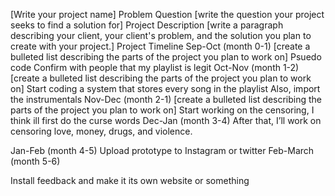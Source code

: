 [Write your project name]
Problem Question
[write the question your project seeks to find a solution for]
Project Description
[write a paragraph describing your client, your client's problem, and the solution you plan to create with your project.]
Project Timeline
Sep-Oct (month 0-1)
[create a bulleted list describing the parts of the project you plan to work on]
Psuedo code
Confirm with people that my playlist is legit
Oct-Nov (month 1-2)
[create a bulleted list describing the parts of the project you plan to work on]
Start coding a system that stores every song in the playlist
Also, import the instrumentals
Nov-Dec (month 2-1)
[create a bulleted list describing the parts of the project you plan to work on]
Start working on the censoring, I think ill first do the curse words
Dec-Jan (month 3-4)
After that, I’ll work on censoring love, money, drugs, and violence.
 
Jan-Feb (month 4-5)
Upload prototype to Instagram or twitter
Feb-March (month 5-6)

Install feedback and make it its own website or something
